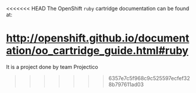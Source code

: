 <<<<<<< HEAD
The OpenShift `ruby` cartridge documentation can be found at:

http://openshift.github.io/documentation/oo_cartridge_guide.html#ruby
=======
It is a project done by team Projectico
>>>>>>> 6357e7c5f968c9c525597ecfef328b797611ad03
